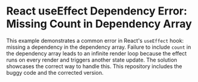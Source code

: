 # React useEffect Dependency Error: Missing Count in Dependency Array
This example demonstrates a common error in React's `useEffect` hook: missing a dependency in the dependency array.  Failure to include `count` in the dependency array leads to an infinite render loop because the effect runs on every render and triggers another state update.  The solution showcases the correct way to handle this. This repository includes the buggy code and the corrected version.
